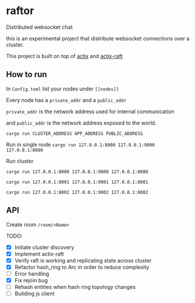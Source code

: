 # raftor

Distributed websocket chat

this is an experimental project that distribute websocket connections
over a cluster.

This project is built on top of
[actix](https://github.com/actix/actix) and
[actix-raft](https://github.com/railgun-rs/actix-raft)

## How to run

In `Config.toml` list your nodes under `[[nodes]]`

Every node has a `private_addr` and a `public_addr`

`private_addr` is the network address used for internal communication

and `public_addr` is the network address exposed to the world.

`cargo run CLUSTER_ADDRESS APP_ADDRESS PUBLIC_ADDRESS`

Run in single node
`cargo run 127.0.0.1:8000 127.0.0.1:9000 127.0.0.1:8080`

Run cluster

```
cargo run 127.0.0.1:8000 127.0.0.1:9000 127.0.0.1:8080

cargo run 127.0.0.1:8001 127.0.0.1:9001 127.0.0.1:8081

cargo run 127.0.0.1:8002 127.0.0.1:9002 127.0.0.1:8082
```

## API

Create room
`/room/<Name>`



TODO:

- [X] Initiate cluster discovery
- [X] Implement actix-raft
- [X] Verify raft is working and replicating state across cluster
- [X] Refactor hash_ring to Arc in order to reduce complexity
- [ ] Error handling
- [X] Fix rejoin bug
- [ ] Rehash entities when hash ring topology changes
- [ ] Building js client
